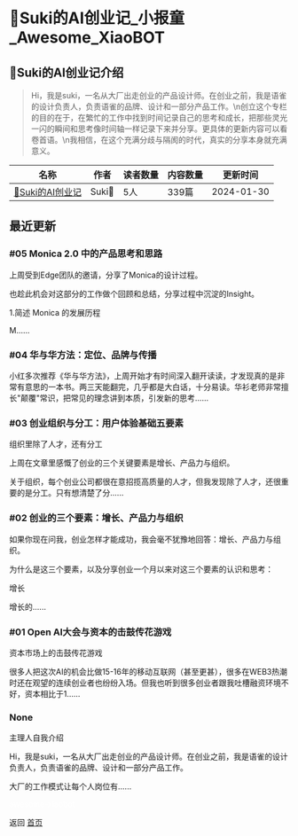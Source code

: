 # 📖Suki的AI创业记_小报童_Awesome_XiaoBOT

## 📖Suki的AI创业记介绍
> Hi，我是suki，一名从大厂出走创业的产品设计师。在创业之前，我是语雀的设计负责人，负责语雀的品牌、设计和一部分产品工作。\n创立这个专栏的目的在于，在繁忙的工作中找到时间记录自己的思考和成长，把那些灵光一闪的瞬间和思考像时间轴一样记录下来并分享。更具体的更新内容可以看卷首语。\n我相信，在这个充满分歧与隔阂的时代，真实的分享本身就充满意义。  
  


|名称|作者|读者数量|内容数量|更新时间|
|---|---|---|---|---|
|[📖Suki的AI创业记](https://xiaobot.net/p/sukiaiblog?refer=0b133df9-27dc-423b-8101-639049001c13)|Suki🐤|5人|339篇|2024-01-30|

## 最近更新
### #05 Monica 2.0 中的产品思考和思路

上周受到Edge团队的邀请，分享了Monica的设计过程。

也趁此机会对这部分的工作做个回顾和总结，分享过程中沉淀的Insight。

1.简述 Monica 的发展历程

M......

### #04 华与华方法：定位、品牌与传播

小红多次推荐《华与华方法》，上周开始才有时间深入翻开读读，才发现真的是非常有意思的一本书。两三天能翻完，几乎都是大白话，十分易读。华衫老师非常擅长"颠覆"常识，把常见的理念讲到本质，引发新的思考......

### #03 创业组织与分工：用户体验基础五要素

组织里除了人才，还有分工

上周在文章里感慨了创业的三个关键要素是增长、产品力与组织。

关于组织，每个创业公司都很在意招揽高质量的人才，但我发现除了人才，还很重要的是分工。只有想清楚了分......

### #02 创业的三个要素：增长、产品力与组织

如果你现在问我，创业怎样才能成功，我会毫不犹豫地回答：增长、产品力与组织。

为什么是这三个要素，以及分享创业一个月以来对这三个要素的认识和思考：

增长

增长的......

### #01 Open AI大会与资本的击鼓传花游戏

资本市场上的击鼓传花游戏

很多人把这次AI的机会比做15-16年的移动互联网（甚至更甚），很多在WEB3热潮时还在观望的连续创业者也纷纷入场。但我也听到很多创业者跟我吐槽融资环境不好，资本相比于1......

### None

主理人自我介绍

Hi，我是suki，一名从大厂出走创业的产品设计师。在创业之前，我是语雀的设计负责人，负责语雀的品牌、设计和一部分产品工作。

大厂的工作模式让每个人岗位有......


<a href="https://github.com/Reno9527/awesome-xiaobot" style="color: white; text-decoration: none;">awesome-xiaobot</a>

返回 [首页](../README.md)
